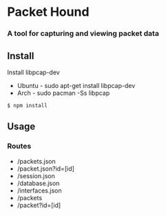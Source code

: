 # Packet Hound

### A tool for capturing and viewing packet data

## Install

Install libpcap-dev
* Ubuntu - sudo apt-get install libpcap-dev
* Arch - sudo pacman -Ss libpcap

`$ npm install`


## Usage

### Routes
* /packets.json
* /packet.json?id=[id]
* /session.json
* /database.json
* /interfaces.json
* /packets
* /packet?id=[id]
